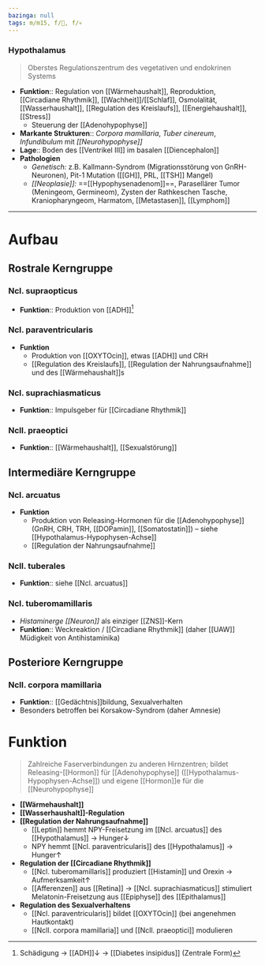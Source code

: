 ```yaml
---
bazinga: null
tags: m/m15, f/🧠, f/💀
---
```

### Hypothalamus 
> Oberstes Regulationszentrum des vegetativen und endokrinen Systems
- **Funktion**:: Regulation von [[Wärmehaushalt]], Reproduktion, [[Circadiane Rhythmik]], [[Wachheit]]/[[Schlaf]], Osmolalität, [[Wasserhaushalt]], [[Regulation des Kreislaufs]], [[Energiehaushalt]], [[Stress]]
	- Steuerung der [[Adenohypophyse]]
- **Markante Strukturen**:: *Corpora mamillaria*, *Tuber cinereum*, *Infundibulum* mit *[[Neurohypophyse]]*
- **Lage**:: Boden des [[Ventrikel III]] im basalen [[Diencephalon]]
- **Pathologien**
	- *Genetisch:* z.B. Kallmann-Syndrom (Migrationsstörung von GnRH-Neuronen), Pit-1 Mutation ([[GH]], PRL, [[TSH]] Mangel)
	- *[[Neoplasie]]:* ==[[Hypophysenadenom]]==, Parasellärer Tumor (Meningeom, Germineom), Zysten der Rathkeschen Tasche, Kraniopharyngeom, Harmatom, [[Metastasen]], [[Lymphom]]
---
# Aufbau
## Rostrale Kerngruppe
### Ncl. supraopticus
- **Funktion**:: Produktion von [[ADH]][^1]
### Ncl. paraventricularis
- **Funktion** 
	- Produktion von [[OXYTOcin]], etwas [[ADH]] und CRH
	- [[Regulation des Kreislaufs]], [[Regulation der Nahrungsaufnahme]] und des [[Wärmehaushalt]]s
### Ncl. suprachiasmaticus
- **Funktion**:: Impulsgeber für [[Circadiane Rhythmik]]
### Ncll. praeoptici
- **Funktion**:: [[Wärmehaushalt]], [[Sexualstörung]]
## Intermediäre Kerngruppe
### Ncl. arcuatus
- **Funktion**
	- Produktion von Releasing-Hormonen für die [[Adenohypophyse]] (GnRH, CRH, TRH, [[DOPamin]], [[Somatostatin]]) – siehe [[Hypothalamus-Hypophysen-Achse]]
	- [[Regulation der Nahrungsaufnahme]]
### Ncll. tuberales
- **Funktion**:: siehe [[Ncl. arcuatus]]
### Ncl. tuberomamillaris
- *Histaminerge [[Neuron]]* als einziger [[ZNS]]-Kern
- **Funktion**:: Weckreaktion / [[Circadiane Rhythmik]] (daher [[UAW]] Müdigkeit von Antihistaminika)
## Posteriore Kerngruppe
### Ncll. corpora mamillaria
- **Funktion**:: [[Gedächtnis]]bildung, Sexualverhalten
- Besonders betroffen bei Korsakow-Syndrom (daher Amnesie)

# Funktion
> Zahlreiche Faserverbindungen zu anderen Hirnzentren; bildet Releasing-[[Hormon]] für [[Adenohypophyse]] ([[Hypothalamus-Hypophysen-Achse]]) und eigene [[Hormon]]e für die [[Neurohypophyse]]
- **[[Wärmehaushalt]]**
- **[[Wasserhaushalt]]-Regulation**
- **[[Regulation der Nahrungsaufnahme]]**
	- [[Leptin]] hemmt NPY-Freisetzung im [[Ncl. arcuatus]] des [[Hypothalamus]] → Hunger↓
	- NPY hemmt [[Ncl. paraventricularis]] des [[Hypothalamus]] → Hunger↑ 
- **Regulation der [[Circadiane Rhythmik]]**
	- [[Ncl. tuberomamillaris]] produziert [[Histamin]] und Orexin → Aufmerksamkeit↑ 
	- [[Afferenzen]] aus [[Retina]] → [[Ncl. suprachiasmaticus]] stimuliert Melatonin-Freisetzung aus [[Epiphyse]] des [[Epithalamus]]
- **Regulation des Sexualverhaltens**
	- [[Ncl. paraventricularis]] bildet [[OXYTOcin]] (bei angenehmen Hautkontakt)
	- [[Ncll. corpora mamillaria]] und [[Ncll. praeoptici]] modulieren

[^1]: Schädigung → [[ADH]]↓ → [[Diabetes insipidus]] (Zentrale Form)